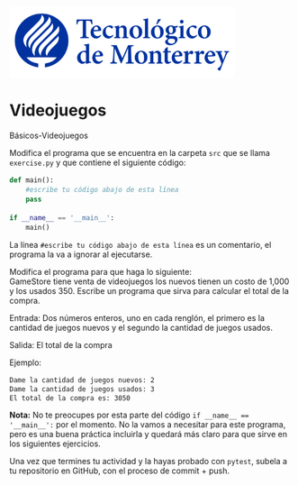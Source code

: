 ![Tec de Monterrey](../../images/logotecmty.png)
# Videojuegos
Básicos-Videojuegos

Modifica el programa que se encuentra en la carpeta `src` que se llama `exercise.py` y que contiene el siguiente código:

```python
def main():
    #escribe tu código abajo de esta línea
    pass

if __name__ == '__main__':
    main()
```

La línea `#escribe tu código abajo de esta línea` es un comentario, el programa la va a ignorar al ejecutarse.

Modifica el programa para que haga lo siguiente:
<br>
GameStore tiene venta de videojuegos los nuevos tienen un costo de 1,000 y los usados 350. 
Escribe un programa que sirva para calcular el total de la compra. 

Entrada:
Dos números enteros, uno en cada renglón, el primero es la cantidad de juegos nuevos y el segundo la cantidad de juegos usados.

Salida:
El total de la compra 

Ejemplo:
```
Dame la cantidad de juegos nuevos: 2
Dame la cantidad de juegos usados: 3
El total de la compra es: 3050
```

**Nota:** No te preocupes por esta parte del código `if __name__ == '__main__':` por el momento. No la vamos a necesitar para este programa, pero es una buena práctica incluirla y quedará más claro para que sirve en los siguientes ejercicios.

Una vez que termines tu actividad y la hayas probado con `pytest`, subela a tu repositorio en GitHub, con el proceso de commit + push.
